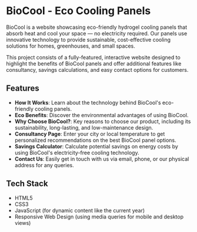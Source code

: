 # BioCool - Eco Cooling Panels

BioCool is a website showcasing eco-friendly hydrogel cooling panels that absorb heat and cool your space — no electricity required. Our panels use innovative technology to provide sustainable, cost-effective cooling solutions for homes, greenhouses, and small spaces.

This project consists of a fully-featured, interactive website designed to highlight the benefits of BioCool panels and offer additional features like consultancy, savings calculations, and easy contact options for customers.

## Features

- **How It Works**: Learn about the technology behind BioCool's eco-friendly cooling panels.
- **Eco Benefits**: Discover the environmental advantages of using BioCool.
- **Why Choose BioCool?**: Key reasons to choose our product, including its sustainability, long-lasting, and low-maintenance design.
- **Consultancy Page**: Enter your city or local temperature to get personalized recommendations on the best BioCool panel options.
- **Savings Calculator**: Calculate potential savings on energy costs by using BioCool's electricity-free cooling technology.
- **Contact Us**: Easily get in touch with us via email, phone, or our physical address for any queries.

## Tech Stack

- HTML5
- CSS3
- JavaScript (for dynamic content like the current year)
- Responsive Web Design (using media queries for mobile and desktop views)


